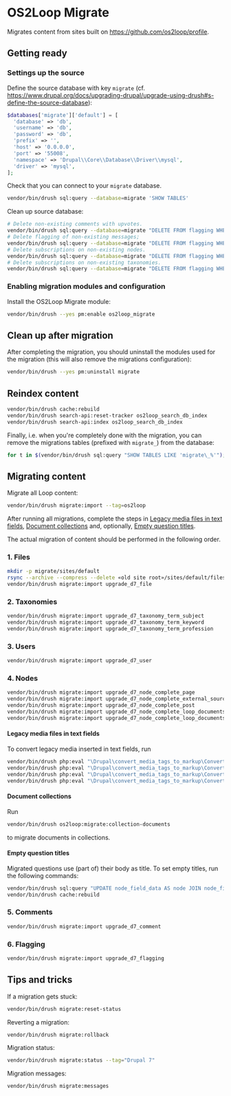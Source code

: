 # OS2Loop Migrate

Migrates content from sites built on <https://github.com/os2loop/profile>.

## Getting ready

### Settings up the source

Define the source database with key `migrate` (cf.
<https://www.drupal.org/docs/upgrading-drupal/upgrade-using-drush#s-define-the-source-database>):

```php
$databases['migrate']['default'] = [
  'database' => 'db',
  'username' => 'db',
  'password' => 'db',
  'prefix' => '',
  'host' => '0.0.0.0',
  'port' => '55008',
  'namespace' => 'Drupal\\Core\\Database\\Driver\\mysql',
  'driver' => 'mysql',
];
```

Check that you can connect to your `migrate` database.

```sh
vendor/bin/drush sql:query --database=migrate 'SHOW TABLES'
```

Clean up source database:

```sh
# Delete non-existing comments with upvotes.
vendor/bin/drush sql:query --database=migrate "DELETE FROM flagging WHERE fid = 1 AND entity_id NOT IN (SELECT cid FROM comment)"
# Delete flagging of non-existing messages;
vendor/bin/drush sql:query --database=migrate "DELETE FROM flagging WHERE fid = 2 AND entity_id NOT IN (SELECT mid FROM message)"
# Delete subscriptions on non-existing nodes.
vendor/bin/drush sql:query --database=migrate "DELETE FROM flagging WHERE fid = 3 AND entity_id NOT IN (SELECT nid FROM node)"
# Delete subscriptions on non-existing taxonomies.
vendor/bin/drush sql:query --database=migrate "DELETE FROM flagging WHERE fid = 4 AND entity_id NOT IN (SELECT tid FROM taxonomy_term_data)"
```

### Enabling migration modules and configuration

Install the OS2Loop Migrate module:

```sh
vendor/bin/drush --yes pm:enable os2loop_migrate
```

<!--
Import the migration configuration:

```sh
vendor/bin/drush --yes pm:enable config
vendor/bin/drush --yes config:import --partial --source=profiles/custom/os2loop/modules/os2loop_migrate/config/install
vendor/bin/drush --yes pm:uninstall config
```
-->

## Clean up after migration

After completing the migration, you should uninstall the modules used for the
migration (this will also remove the migrations configuration):

```sh
vendor/bin/drush --yes pm:uninstall migrate
```

## Reindex content

```sh
vendor/bin/drush cache:rebuild
vendor/bin/drush search-api:reset-tracker os2loop_search_db_index
vendor/bin/drush search-api:index os2loop_search_db_index
```

Finally, i.e. when you're completely done with the migration, you can remove the
migrations tables (prefixed with `migrate_`) from the database:

```sh
for t in $(vendor/bin/drush sql:query "SHOW TABLES LIKE 'migrate\_%'"); do vendor/bin/drush sql:query "DROP TABLE $t"; done
```

## Migrating content

Migrate all Loop content:

```sh
vendor/bin/drush migrate:import --tag=os2loop
```

After running all migrations, complete the steps in [Legacy media files in text
fields](#legacy-media-files-in-text-fields), [Document
collections](#document-collections) and, optionally, [Empty question
titles](#empty-question-titles).

The actual migration of content should be performed in the following order.

### 1. Files

```sh
mkdir -p migrate/sites/default
rsync --archive --compress --delete «old site root»/sites/default/files migrate/sites/default
vendor/bin/drush migrate:import upgrade_d7_file
```

### 2. Taxonomies

```sh
vendor/bin/drush migrate:import upgrade_d7_taxonomy_term_subject
vendor/bin/drush migrate:import upgrade_d7_taxonomy_term_keyword
vendor/bin/drush migrate:import upgrade_d7_taxonomy_term_profession
```

### 3. Users

```sh
vendor/bin/drush migrate:import upgrade_d7_user
```

### 4. Nodes

```sh
vendor/bin/drush migrate:import upgrade_d7_node_complete_page
vendor/bin/drush migrate:import upgrade_d7_node_complete_external_sources
vendor/bin/drush migrate:import upgrade_d7_node_complete_post
vendor/bin/drush migrate:import upgrade_d7_node_complete_loop_documents_document
vendor/bin/drush migrate:import upgrade_d7_node_complete_loop_documents_collection
```

#### Legacy media files in text fields

To convert legacy media inserted in text fields, run

```sh
vendor/bin/drush php:eval "\Drupal\convert_media_tags_to_markup\ConvertMediaTagsToMarkup\DbReplacer::instance()->replaceAll('node', 'os2loop_documents_collection', FALSE)"
vendor/bin/drush php:eval "\Drupal\convert_media_tags_to_markup\ConvertMediaTagsToMarkup\DbReplacer::instance()->replaceAll('node', 'os2loop_documents_document', FALSE)"
vendor/bin/drush php:eval "\Drupal\convert_media_tags_to_markup\ConvertMediaTagsToMarkup\DbReplacer::instance()->replaceAll('node', 'os2loop_page', FALSE)"
vendor/bin/drush php:eval "\Drupal\convert_media_tags_to_markup\ConvertMediaTagsToMarkup\DbReplacer::instance()->replaceAll('node', 'os2loop_question', FALSE)"
```

#### Document collections

Run

```sh
vendor/bin/drush os2loop:migrate:collection-documents
```

to migrate documents in collections.

#### Empty question titles

Migrated questions use (part of) their body as title. To set empty titles, run
the following commands:

```sh
vendor/bin/drush sql:query "UPDATE node_field_data AS node JOIN node_field_revision AS revision ON node.nid = revision.nid and node.vid = revision.vid SET node.title = '', revision.title = '' WHERE node.type = 'os2loop_question'"
vendor/bin/drush cache:rebuild
```

### 5. Comments

```sh
vendor/bin/drush migrate:import upgrade_d7_comment
```

### 6. Flagging

```sh
vendor/bin/drush migrate:import upgrade_d7_flagging
```

<!--
### n. Messages

```sh
# Text formats are defined in config.
# vendor/bin/drush migrate:import upgrade_d7_filter_format
# Message templates are defined in config.
# vendor/bin/drush migrate:import upgrade_d7_message_template
vendor/bin/drush migrate:import upgrade_d7_message
```

```sh
mysqldump --user=db --password=db --host=127.0.0.1 --port=58847 \
  --no-create-info --complete-insert db flagging
```
-->

## Tips and tricks

If a migration gets stuck:

```sh
vendor/bin/drush migrate:reset-status
```

Reverting a migration:

```sh
vendor/bin/drush migrate:rollback
```

Migration status:

```sh
vendor/bin/drush migrate:status --tag="Drupal 7"
```

Migration messages:

```sh
vendor/bin/drush migrate:messages
```

<!--
```sh
composer require --dev drupal/migrate_tools drupal/migrate_upgrade
vendor/bin/drush pm:enable migrate_upgrade
vendor/bin/drush migrate:upgrade --configure-only --legacy-db-key=migrate
vendor/bin/drush migrate:status --tag="Drupal 7"

# Migrate users
vendor/bin/drush migrate:import --execute-dependencies upgrade_d7_user
# Migrate content
vendor/bin/drush migrate:import --execute-dependencies upgrade_d7_node_complete:external_sources
```

<https://www.drupal.org/docs/upgrading-drupal/upgrade-using-drush>

<https://www.drupal.org/docs/upgrading-drupal/customize-migrations-when-upgrading-to-drupal-8-or-later>

<https://drupal.stackexchange.com/questions/278097/can-i-safely-delete-the-migrate-tables-after-migration?rq=1>
<https://www.drupal.org/project/drupal/issues/2713327>

"Altering migrations"
(<https://www.lullabot.com/articles/overview-migrating-drupal-sites-8>)

Flags:

<https://deninet.com/tag/building-custom-migration-drupal-8>
<https://www.drupal.org/project/migrate_extras/issues/1794568>
<https://www.drupal.org/node/2503815>
<https://www.drupal.org/project/flag/issues/2409901>
-->

